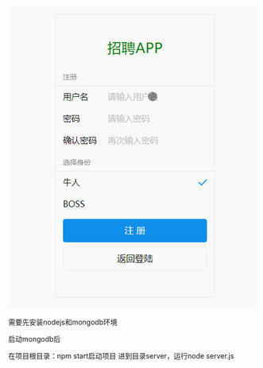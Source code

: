 

![招聘app gif动图](1.gif)


需要先安装nodejs和mongodb环境

启动mongodb后

在项目根目录：npm start启动项目
进到目录server，运行node server.js

